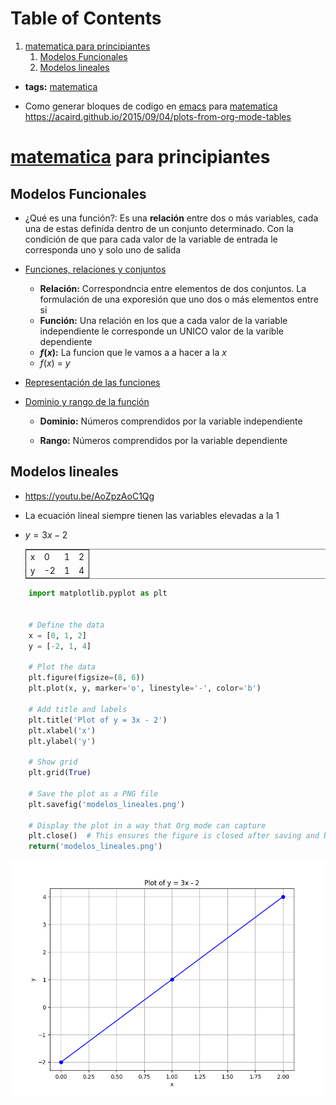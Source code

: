 
# Table of Contents

1.  [matematica para principiantes](#org83fb998)
    1.  [Modelos Funcionales](#org72415a7)
    2.  [Modelos lineales](#org8967ba3)

-   **tags:** [matematica](matematica.md)

-   Como generar bloques de codigo en [emacs](20230318192052-emacs.md) para [matematica](matematica.md) <https://acaird.github.io/2015/09/04/plots-from-org-mode-tables>


<a id="org83fb998"></a>

# [matematica](matematica.md) para principiantes


<a id="org72415a7"></a>

## Modelos Funcionales

-   ¿Qué es una función?: Es una **relación** entre dos o más variables, cada una de estas definida dentro de un conjunto determinado. Con la condición de que para cada valor de la variable de entrada le corresponda uno y solo uno de salida
-   [Funciones, relaciones y conjuntos](https://youtu.be/Ll7xfe3HoZE)
    -   **Relación:** Correspondncia entre elementos de dos conjuntos. La formulación de una exporesión que uno dos o más elementos entre si
    -   **Función:** Una relación en los que a cada valor de la variable independiente le corresponde un UNICO valor de la varible dependiente
    -   **$f(x)$:** La funcion que le vamos a a hacer a la $x$
    -   $f(x)$ = $y$

-   [Representación de las funciones](https://youtu.be/A7OrJ8IlIeE)
-   [Dominio y rango de la función](https://youtu.be/H40lcwlgPMk)
    -   **Dominio:** Números comprendidos por la variable independiente
    
    -   **Rango:** Números comprendidos por la variable dependiente


<a id="org8967ba3"></a>

## Modelos lineales

-   <https://youtu.be/AoZpzAoC1Qg>
-   La ecuación lineal siempre tienen las variables elevadas a la 1
-   $y = 3x-2$
    
    <table border="2" cellspacing="0" cellpadding="6" rules="groups" frame="hsides">
    
    
    <colgroup>
    <col  class="org-left" />
    
    <col  class="org-right" />
    
    <col  class="org-right" />
    
    <col  class="org-right" />
    </colgroup>
    <tbody>
    <tr>
    <td class="org-left">x</td>
    <td class="org-right">0</td>
    <td class="org-right">1</td>
    <td class="org-right">2</td>
    </tr>
    
    
    <tr>
    <td class="org-left">y</td>
    <td class="org-right">-2</td>
    <td class="org-right">1</td>
    <td class="org-right">4</td>
    </tr>
    </tbody>
    </table>
    
    
```python
    import matplotlib.pyplot as plt
    
    
    # Define the data
    x = [0, 1, 2]
    y = [-2, 1, 4]
    
    # Plot the data
    plt.figure(figsize=(8, 6))
    plt.plot(x, y, marker='o', linestyle='-', color='b')
    
    # Add title and labels
    plt.title('Plot of y = 3x - 2')
    plt.xlabel('x')
    plt.ylabel('y')
    
    # Show grid
    plt.grid(True)
    
    # Save the plot as a PNG file
    plt.savefig('modelos_lineales.png')
    
    # Display the plot in a way that Org mode can capture
    plt.close()  # This ensures the figure is closed after saving and before Org tries to display it
    return('modelos_lineales.png')
```
![img](modelos_lineales.png)

